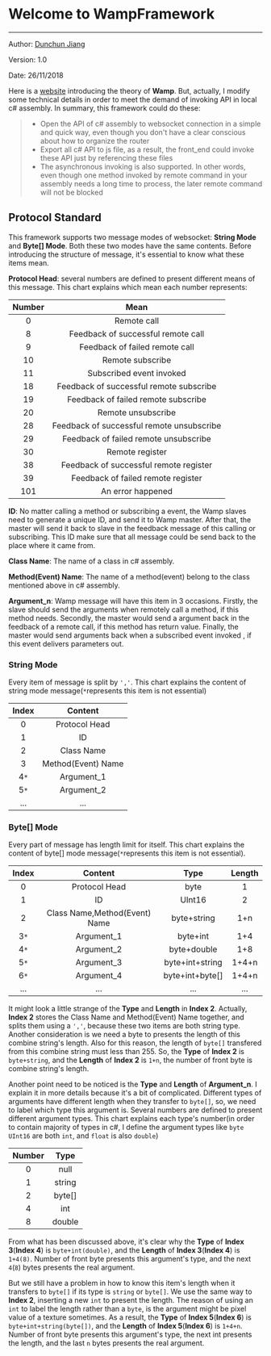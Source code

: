 ﻿# Welcome to WampFramework
-------
Author: [Dunchun Jiang](jiangdunchun@outlook.com)

Version: 1.0

Date: 26/11/2018

Here is a [website](https://wamp-proto.org) introducing the theory of **Wamp**. But, actually, I modify some technical details in order to meet the demand of invoking API in local c# assembly. In summary, this framework could do these:
>* Open the API of c# assembly to websocket connection in a simple and quick way, even though you don't have a clear conscious about how to organize the router
>* Export all c# API to js file, as a result, the front_end could invoke these API just by referencing these files
>* The asynchronous invoking is also supported. In other words, even though one method invoked by remote command in your assembly needs a long time to process, the later remote command will not be blocked

## Protocol Standard
This framework supports two message modes of websocket: **String Mode** and **Byte[] Mode**. Both these two modes have the same contents. Before introducing the structure of message, it's essential to know what these items mean.

**Protocol Head**: several numbers are defined to present different means of this message. This chart explains which mean each number represents:

 Number| Mean
 :----: | :----: 
 0 | Remote call 
 8 | Feedback of successful remote call 
 9 | Feedback of failed remote call 
 10 | Remote subscribe 
 11 | Subscribed event invoked 
 18 | Feedback of successful remote subscribe 
 19 | Feedback of failed remote subscribe 
 20 | Remote unsubscribe 
 28 | Feedback of successful remote unsubscribe 
 29 | Feedback of failed remote unsubscribe 
 30 | Remote register 
 38 | Feedback of successful remote register 
 39 | Feedback of failed remote register 
 101 | An error happened 

**ID**: No matter calling a method or subscribing a event, the Wamp slaves need to generate a unique ID, and send it to Wamp master. After that, the master will send it back to slave in the feedback message of this calling or subscribing. This ID make sure that all message could be send back to the place where it came from.

**Class Name**: The name of a class in c# assembly.

**Method(Event) Name**: The name of a method(event) belong to the class mentioned above in c# assembly.

**Argument_n**: Wamp message will have this item in 3 occasions. Firstly, the slave should send the arguments when remotely call a method, if this method needs. Secondly, the master would send a argument back in the feedback of a remote call, if this method has return value. Finally, the master would send arguments back when a subscribed event invoked , if this event delivers parameters out. 


### String Mode

Every item of message is split by `','`. This chart explains the content of string mode message(`*`represents this item is not essential) 

Index| Content 
:----: | :----: 
0 | Protocol Head 
1 | ID 
2 | Class Name 
3 | Method(Event) Name 
4`*` | Argument_1 
5`*` | Argument_2 
... | ... 


### Byte[] Mode

Every part of message has length limit for itself. This chart explains the content of byte[] mode message(`*`represents this item is not essential). 

 Index| Content | Type| Length 
 :----: | :----: | :----: | :----: 
 0 | Protocol Head | byte | 1 
 1 | ID | UInt16 | 2 
 2 | Class Name,Method(Event) Name | byte+string| 1+n 
 3`*` | Argument_1 | byte+int | 1+4 |
 4`*` | Argument_2 | byte+double | 1+8 
 5`*` | Argument_3 | byte+int+string | 1+4+n 
 6`*` | Argument_4 | byte+int+byte[] | 1+4+n 
 ... | ... | ... | ... 

It might look a little strange of the **Type** and **Length** in **Index 2**. Actually, **Index 2** stores the Class Name and Method(Event) Name together, and splits them using a `','`, because these two items are both string type. Another consideration is we need a byte to presents the length of this combine string's length. Also for this reason, the length of `byte[]` transfered from this combine string must less than 255. So, the **Type** of **Index 2** is `byte+string`, and the **Length** of **Index 2** is `1+n`,  the number of front byte is combine string's length.

Another point need to be noticed is the **Type** and **Length** of **Argument_n**. I explain it in more details because it's a bit of complicated. Different types of arguments have different length when they transfer to `byte[]`, so, we need to label which type this argument is. Several numbers are defined to present different argument types. This chart explains each type's number(in order to contain majority of types in c#, I define the argument types like `byte`  `UInt16` are both `int`, and `float` is also `double`)

 Number| Type 
 :----: | :----: 
 0 | null
 1 | string 
 2 | byte[] 
 4 | int 
 8 | double 

From what has been discussed above, it's clear why the **Type** of **Index 3**(**Index 4**) is `byte+int(double)`, and the **Length** of **Index 3**(**Index 4**) is `1+4(8)`. Number of front byte presents this argument's type, and the next `4`(`8`) bytes presents the real argument. 

But we still have a problem in how to know this item's length when it transfers to `byte[]` if its type is `string` or `byte[]`. We use the same way to **Index 2**, inserting a new `int` to present the length. The reason of using an `int` to label the length rather than a `byte`, is the argument might be pixel value of a texture sometimes. As a result, the **Type** of **Index 5**(**Index 6**) is `byte+int+string(byte[])`, and the **Length** of **Index 5**(**Index 6**) is `1+4+n`. Number of front byte presents this argument's type, the next int presents the length, and the last `n` bytes presents the real argument. 




